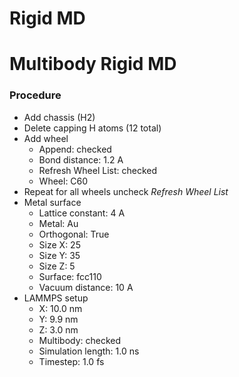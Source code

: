# Rigid MD

# Multibody Rigid MD

### Procedure
- Add chassis (H2)
- Delete capping H atoms (12 total)
- Add wheel
  - Append: checked
  - Bond distance: 1.2 A
  - Refresh Wheel List: checked
  - Wheel: C60
- Repeat for all wheels uncheck *Refresh Wheel List*
- Metal surface
  - Lattice constant: 4 A
  - Metal: Au
  - Orthogonal: True
  - Size X: 25
  - Size Y: 35
  - Size Z: 5
  - Surface: fcc110
  - Vacuum distance: 10 A
- LAMMPS setup
  - X: 10.0 nm
  - Y: 9.9 nm
  - Z: 3.0 nm
  - Multibody: checked
  - Simulation length: 1.0 ns
  - Timestep: 1.0 fs
